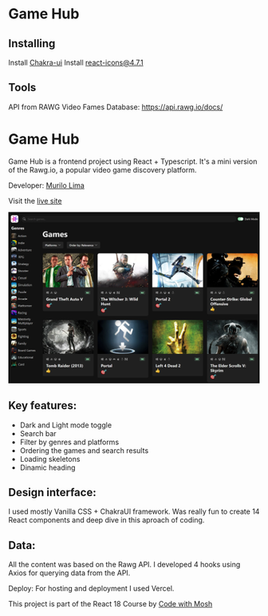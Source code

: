 # Game Hub

## Installing

Install [Chakra-ui](https://v2.chakra-ui.com/getting-started/vite-guide)
Install react-icons@4.7.1

## Tools

API from RAWG Video Fames Database: https://api.rawg.io/docs/

# Game Hub

Game Hub is a frontend project using React + Typescript.
It's a mini version of the Rawg.io, a popular video game discovery platform.

Developer: <a href='https://www.linkedin.com/in/omurilolima/' target='_blank'>Murilo Lima</a>

Visit the [live site](https://game-hub-nine-pied.vercel.app/)

![Game Hub: React + Typescript](/src/assets/documentation/gamehub.png)

## Key features:

- Dark and Light mode toggle
- Search bar
- Filter by genres and platforms
- Ordering the games and search results
- Loading skeletons
- Dinamic heading

## Design interface:

I used mostly Vanilla CSS + ChakraUI framework.
Was really fun to create 14 React components and deep dive in this aproach of coding.

## Data:

All the content was based on the Rawg API.
I developed 4 hooks using Axios for querying data from the API.

Deploy:
For hosting and deployment I used Vercel.

This project is part of the React 18 Course by [Code with Mosh](https://codewithmosh.com/)
